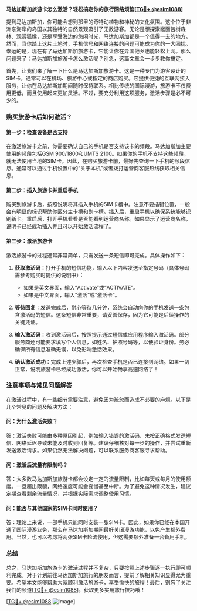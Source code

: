 **马达加斯加旅游卡怎么激活？轻松搞定你的旅行网络烦恼[[TG💪+ @esim1088](https://t.me/s/esim1088)]**

提到马达加斯加，你可能会想到那里的奇特动植物和神秘的文化氛围。这个位于非洲东海岸的岛国以其独特的自然景观吸引了无数游客。无论是想探索猴面包树森林、观赏狐猴，还是享受海边的悠闲时光，马达加斯加都是一个值得一去的地方。然而，当你踏上这片土地时，手机信号和网络连接的问题可能成为你的一大困扰。幸运的是，现在有了马达加斯加旅游卡，它能让你在异国他乡也能轻松上网。那么问题来了：马达加斯加旅游卡怎么激活呢？别急，这篇文章会一步步教你搞定。

首先，让我们来了解一下什么是马达加斯加旅游卡。这是一种专门为游客设计的SIM卡，通常可以在机场、旅游中心或指定的商店购买。它提供便捷的互联网接入服务，让你在马达加斯加期间随时保持联系。相比传统的国际漫游，旅游卡不仅费用更低，而且使用起来更加灵活。不过，要充分利用这项服务，激活步骤是必不可少的。

### 购买旅游卡后如何激活？

#### 第一步：检查设备是否支持

在激活旅游卡之前，你需要确认自己的手机是否支持该卡的频段。马达加斯加主要使用的频段包括GSM 900/1800和UMTS 2100。如果你的手机不支持这些频段，就无法使用当地的SIM卡。因此，在购买旅游卡前，最好先查询一下手机的频段信息。通常可以通过手机设置中的“关于本机”或者拨打运营商客服热线获取相关信息。

#### 第二步：插入旅游卡并重启手机

购买到旅游卡后，按照说明将其插入手机的SIM卡槽中。注意不要插错位置，一般会有明显的标识帮助你区分主卡槽和副卡槽。插入后，重启手机以确保系统能够识别新卡。重启后，打开手机看看是否能看到运营商名称。如果显示了运营商名称，说明卡已经成功插入并且可以开始激活流程了。

#### 第三步：激活旅游卡

激活旅游卡的过程通常非常简单，只需发送一条短信即可完成。具体操作如下：

1. **获取激活码**：打开手机的短信功能，输入以下内容发送至指定号码（具体号码需参考购买时提供的说明书）：
   - 如果是英文界面，输入“Activate”或“ACTIVATE”。
   - 如果是中文界面，输入“激活”或“激活卡”。

2. **等待回复**：发送完成后，耐心等待几分钟，系统会自动向你的手机发送一条包含激活码的短信。这条短信非常重要，请妥善保存，因为它可能是后续操作的关键凭证。

3. **输入激活码**：收到激活码后，按照提示通过短信或应用程序输入激活码。部分服务商还可能要求填写个人信息，如姓名、护照号码等，以便验证身份。务必确保所有信息准确无误，以免影响激活效果。

4. **确认激活成功**：完成上述步骤后，再次检查手机是否已连接到网络。如果一切正常，说明旅游卡已经成功激活，你可以开始畅享高速网络了！

### 注意事项与常见问题解答

在激活过程中，有一些细节需要注意，避免因为疏忽而造成不必要的麻烦。以下是几个常见的问题及解决方法：

#### 问：为什么激活失败？
答：激活失败可能由多种原因引起，例如输入错误的激活码、未按正确格式发送短信、网络延迟导致未能及时收到回复等。建议仔细核对每一步的操作，并尝试重新发送激活请求。如果仍然无法解决问题，可以联系服务商客服寻求帮助。

#### 问：激活后流量有限制吗？
答：大多数马达加斯加旅游卡都会设定一定的流量限制，比如每天或每月的使用额度。一旦超出限额，网络速度可能会变慢甚至中断。为了避免这种情况发生，建议定期查看剩余流量情况，并根据实际需求调整使用习惯。

#### 问：能否与其他国家的SIM卡同时使用？
答：理论上来说，一部手机只能同时安装一张SIM卡。因此，如果你已经在本国开通了国际漫游业务，那么在马达加斯加期间最好关闭漫游功能，以免产生额外费用。当然，也可以考虑将两张SIM卡轮流使用，但这需要额外准备一台备用手机。

### 总结

总之，马达加斯加旅游卡的激活过程并不复杂，只要按照上述步骤逐一执行即可顺利完成。对于计划前往马达加斯加旅行的朋友而言，提前了解相关知识显得尤为重要。希望本文能够帮助大家顺利激活旅游卡，享受愉快的旅程！最后，别忘了关注我们的频道[[TG💪+ @esim1088](https://t.me/s/esim1088)]，获取更多实用旅行技巧哦！

[[TG💪+ @esim1088](https://t.me/s/esim1088) ![Image](https://i.postimg.cc/4NQfJmqS/Snipaste-2025-05-13-00-14-12.png)]